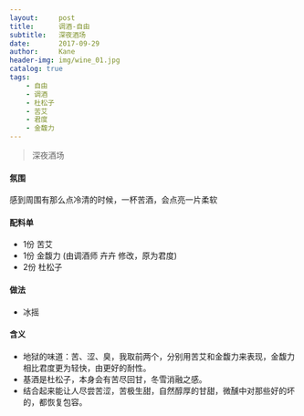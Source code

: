 ```yaml
---
layout:     post
title:      调酒-自由
subtitle:   深夜酒场
date:       2017-09-29
author:     Kane
header-img: img/wine_01.jpg
catalog: true
tags:
    - 自由
    - 调酒
    - 杜松子
    - 苦艾
    - 君度
    - 金馥力
---
```


> 深夜酒场

#### 氛围
感到周围有那么点冷清的时候，一杯苦酒，会点亮一片柔软

#### 配料单
- 1份 苦艾
- 1份 金馥力 (由调酒师 卉卉 修改，原为君度)
- 2份 杜松子

#### 做法
- 冰摇

#### 含义
- 地狱的味道：苦、涩、臭，我取前两个，分别用苦艾和金馥力来表现，金馥力相比君度更为轻快，由更好的耐性。
- 基酒是杜松子，本身会有苦尽回甘，冬雪消融之感。 
- 结合起来能让人尽尝苦涩，苦极生甜，自然醇厚的甘甜，微醺中对那些好的坏的，都恢复包容。
